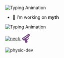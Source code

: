 <p align="left">
  <img src="https://readme-typing-svg.demolab.com/?font=Montserrat&size=25&duration=3650&pause=3000&color=F7F7F7&random=false&width=435&lines=physic%2C+a+bot+developer+in+slovakia" alt="Typing Animation">
</p>

- 🍃 I’m working on **myth**

<p align="left">
  <img src="https://readme-typing-svg.demolab.com/?font=Montserrat&size=25&duration=3008&pause=3000&color=F7F7F7&random=false&width=435&lines=socials" alt="Typing Animation">
<p align="left">
  <a href="https://discord.gg/strict" target="blank">
    <img align="center" src="https://raw.githubusercontent.com/rahuldkjain/github-profile-readme-generator/master/src/images/icons/Social/discord.svg" alt="neck" height="30" width="40" />
  <a href="https://guns.lol/lavalink" target="blank">
    <img align="center" src="https://raw.githubusercontent.com/lavalink-dev/1/main/gunslol.png" alt="Guns.lol" height="30" width="30" />
  </a>
</p>

<p align="left">
  <img src="https://komarev.com/ghpvc/?username=physic-dev&label=Profile%20views&color=0e75b6&style=flat" alt="physic-dev" />
</p>
